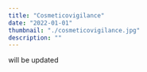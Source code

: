```yaml
---
title: "Cosmeticovigilance"
date: "2022-01-01"
thumbnail: "./cosmeticovigilance.jpg"
description: ""
---
```


will be updated
